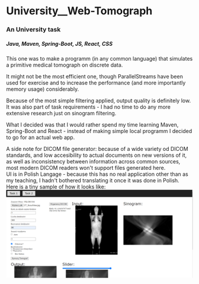 # University__Web-Tomograph
### An University task
##### Java, Maven, Spring-Boot, JS, React, CSS
This one was to make a programm (in any common language) that simulates a primitive medical tomograph on discrete data.

It might not be the most efficient one, though ParallelStreams have been used for exercise and to increase the performance (and more importantly memory usage) considerably.

Because of the most simple filtering applied, output quality is definitely low. It was also part of task requirements - I had no time to do any more extensive research just on sinogram filtering.

What I decided was that I would rather spend my time learning Maven, Spring-Boot and React - instead of making simple local programm I decided to go for an actual web app.

A side note for DICOM file generator: because of a wide variety od DICOM standards, and low accesibility to actual documents on new versions of it, as well as inconsistency between information across common sources, most modern DICOM readers won't support files generated here.  
UI is in Polish Langage - because this has no real application other than as my teaching, I hadn't bothered translating it once it was done in Polish.  
Here is a tiny sample of how it looks like:  
![Sample Screenshot](https://github.com/MikiWiX/University__Web-Tomograph/blob/main/Sample.png)
